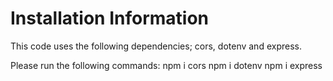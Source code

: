 # Installation Information

This code uses the following dependencies;
cors, dotenv and express.

Please run the following commands:
npm i cors
npm i dotenv
npm i express
